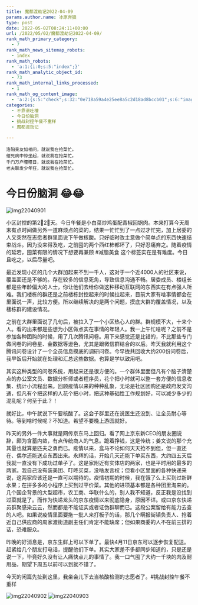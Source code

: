 ```yaml
---
title: 魔都渡劫记2022-04-09
params.author.name: 冰原奔狼
type: post
date: 2022-05-02T08:24:11+00:00
url: /2022/05/02/魔都渡劫记2022-04-09/
rank_math_primary_category:
  - 7
rank_math_news_sitemap_robots:
  - index
rank_math_robots:
  - 'a:1:{i:0;s:5:"index";}'
rank_math_analytic_object_id:
  - 73
rank_math_internal_links_processed:
  - 1
rank_math_og_content_image:
  - 'a:2:{s:5:"check";s:32:"0e718a59a4e25ee8a5c2d18ad8bccb01";s:6:"images";a:0:{}}'
categories:
  - 不靠谱吐槽
  - 今日份脑洞
  - 挑战封控午餐不重样
  - 魔都渡劫记

---
```

    洛阳亲友如相问，就说我在抢菜忙。
    催死病中惊坐起，就说我在抢菜忙。
    千门万户曈曈日，就说我在抢菜忙。
    老夫聊发少年狂，就说我在抢菜忙。


# 今日份脑洞 😂😂

<img decoding="async" src="https://i0.wp.com/s2.loli.net/2022/05/02/FauBeES1qsnIiZD.jpg?w=640&#038;ssl=1" alt="img22040901" data-recalc-dims="1" />

小区封控的第2⃣️2⃣️天。今日午餐是小白菜炒鸡蛋配青椒回锅肉。本来打算今天周末有点时间做另外一道麻烦点的菜的，结果一忙忙到了一点过才忙完，加上居委的人又突然在志愿者群里面说下午做核酸。只好临时改主意做个简单点的东西快速结束战斗。因为没来得及吃，之前囤的两个西红柿都坏了，只好忍痛弃之。随着疫情的延宕，囤菜有限的情况下想要再兼顾 #减脂美食 这个标签实在是有难度。今日且吃之，以后尽量吧。

最近发现小区的几个大群加起来不到一千人，这对于一个近4000人的社区来说，覆盖面还是不够的。存在较多的信息死角，导致信息沟通不畅。居委成员、楼组长都是些年龄偏大的人士，你让他们去给你做这种移动互联网的东西实在有点强人所难。我们楼栋的群还是之前楼栋封控起来的时候拉起来，目前大家有啥事情都会在里面说一声，比较方便。所以继续解决的是两个问题，摸底大群的覆盖情况，以及楼栋群的建设情况。

之前在大群里面说了几句后，被拉入了一个小区热心人的群。群规模不大，十来个人。看的出来都是些想为小区做点实在事情的年轻人。我一上午忙啥呢？之前不是参加各种团购的时候，用了几次腾讯问卷。用下来感觉还是比错的，不比那些专门做问卷的问卷星、金数据等逊色，尤其是跟微信群结合的以后。昨天我就利用这个腾讯问卷设计了一个全员信息摸底的调研问卷。今早拢共回收大约200份问卷后，我早饭后开始就在处理和汇总这些数据。也算是学以致用吧。

其实这种类型的问卷系统，用起来还是很方便的。一个群体里面但凡有个脑子清楚点的办公室文员、数据分析师或者程序员，花个把小时就可以整一套方便的信息收集、统计小流程出来。回顾疫情以来的种种乱象，无论是社区团购还是政府发文沟通，但凡有个把这样的人花个把小时，把这种基础性工作规划好，可以减少多少的混乱呢？何至于此？！

就好比，中午就说下午要核酸了。这会子群里还在说医生还没到、让全员耐心等待。等到啥时候呢？不知道。希望不要晚上游园就好。

昨天的另外一件大事就是网传京东马上回归。看了网上京东新CEO的朋友圈说辞，颇为含蓄内敛，有点传统商人的气息。跪着挣钱，这是传统；姜文说的那个充其量也就算是匹夫之勇而已。疫情以来，盒马不论如何天天抢不到但，但一直还在、偶尔还能送点东西出来。永辉的话，开始几天还能下单买东西，大约四五天后我就一直没有下成功过单子了。这是家附近有实体店的两家，也是平时用的最多的两家。我自己没有装美团、叮咚买菜，没啥发言权；但看小区里面的各种快递来说，这两家应该还是一直可以期待的。疫情初期的时候，我在饿了么上买到过新鲜水果；在拼多多的小程序上买到过平价菜。其他的进项基本都是各种团里淘来的。几个国企背景的大型超市，农工商、华联什么的，别人我不知道，反正我是没找到过菜就是了。而作为快递龙头的京东疫情以来彻底隐身，原因不详。或曰京东快递员群聚感染云云，然而都是不能证实或者证伪群聊而已。这段公案留给有能力去查的人吧。如果说疫情里面要拖一批人来打板子的话，那几个瞒报街镇负责人、抢着近自己供应商的周家渡街道副主任们肯定不能缺席；但如果商委的人不在前三排的话，恐难服众。

昨晚的好消息是，京东生鲜上可以下单了。最快4月11日京东可以逐步恢复配送。赶紧给几个朋友打电话，提醒他们下单。其实大家差不多都同步知道的，只是还是说一下，毕竟好久没有让人痛快点儿的事情了。我一口气囤了大约一千块的肉及耐用品，期望下周五以前可以到就不错了。

今天的闲篇先扯到这里，我坐会儿下去当核酸检测的志愿者了。#挑战封控午餐不重样

<img decoding="async" src="https://i0.wp.com/s2.loli.net/2022/05/02/DdL7r8GpQXI21wb.jpg?w=640&#038;ssl=1" alt="img22040902" data-recalc-dims="1" />
<img decoding="async" src="https://i0.wp.com/s2.loli.net/2022/05/02/Tshu8qNOir3AwE4.jpg?w=640&#038;ssl=1" alt="img22040903" data-recalc-dims="1" />
